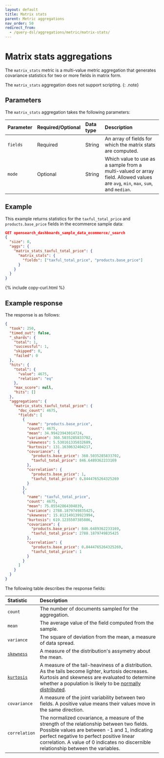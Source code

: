 ```yaml
---
layout: default
title: Matrix stats
parent: Metric aggregations
nav_order: 50
redirect_from:
  - /query-dsl/aggregations/metric/matrix-stats/
---
```


# Matrix stats aggregations

The `matrix_stats` metric is a multi-value metric aggregation that generates covariance statistics for two or more fields in matrix form. 

The `matrix_stats` aggregation does not support scripting.
{: .note}

## Parameters

The `matrix_stats` aggregation takes the following parameters: 

| Parameter | Required/Optional | Data type      | Description |
| :--       | :--               | :--            | :--         |
| `fields`  | Required          | String         | An array of fields for which the matrix stats are computed. |
| `mode`    | Optional          | String         | Which value to use as a sample from a multi-valued or array field. Allowed values are `avg`, `min`, `max`, `sum`, and `median`.  |

## Example

This example returns statistics for the `taxful_total_price` and `products.base_price` fields in the ecommerce sample data:

```json
GET opensearch_dashboards_sample_data_ecommerce/_search
{
  "size": 0,
  "aggs": {
    "matrix_stats_taxful_total_price": {
      "matrix_stats": {
        "fields": ["taxful_total_price", "products.base_price"]
      }
    }
  }
}
```
{% include copy-curl.html %}

## Example response

The response is as follows:

```json
{
  "took": 250,
  "timed_out": false,
  "_shards": {
    "total": 1,
    "successful": 1,
    "skipped": 0,
    "failed": 0
  },
  "hits": {
    "total": {
      "value": 4675,
      "relation": "eq"
    },
    "max_score": null,
    "hits": []
  },
  "aggregations": {
    "matrix_stats_taxful_total_price": {
      "doc_count": 4675,
      "fields": [
        {
          "name": "products.base_price",
          "count": 4675,
          "mean": 34.99423943014724,
          "variance": 360.5035285833702,
          "skewness": 5.530161335032689,
          "kurtosis": 131.1630632404217,
          "covariance": {
            "products.base_price": 360.5035285833702,
            "taxful_total_price": 846.6489362233169
          },
          "correlation": {
            "products.base_price": 1,
            "taxful_total_price": 0.8444765264325269
          }
        },
        {
          "name": "taxful_total_price",
          "count": 4675,
          "mean": 75.05542864304839,
          "variance": 2788.1879749835425,
          "skewness": 15.812149139923994,
          "kurtosis": 619.1235507385886,
          "covariance": {
            "products.base_price": 846.6489362233169,
            "taxful_total_price": 2788.1879749835425
          },
          "correlation": {
            "products.base_price": 0.8444765264325269,
            "taxful_total_price": 1
          }
        }
      ]
    }
  }
}
```

The following table describes the response fields:

| Statistic    | Description |
| :---         | :---        |
| `count`      | The number of documents sampled for the aggregation. |
| `mean`       | The average value of the field computed from the sample. |
| `variance`   | The square of deviation from the mean, a measure of data spread. |
| [`skewness`](https://en.wikipedia.org/wiki/Skewness)   | A measure of the distribution's assymetry about the mean. |
| [ `kurtosis`](https://en.wikipedia.org/wiki/Kurtosis)   | A measure of the tail-heaviness of a distribution. As the tails become lighter, kurtosis decreases. Kurtosis and skewness are evaluated to determine whether a population is likely to be [normally distributed](https://en.wikipedia.org/wiki/Normal_distribution). |
| `covariance`  | A measure of the joint variability between two fields. A positive value means their values move in the same direction. |
| `correlation` | The normalized covariance, a measure of the strength of the relationship between two fields. Possible values are between -1 and 1, indicating perfect negative to perfect positive linear correlation. A value of 0 indicates no discernible relationship between the variables. |
